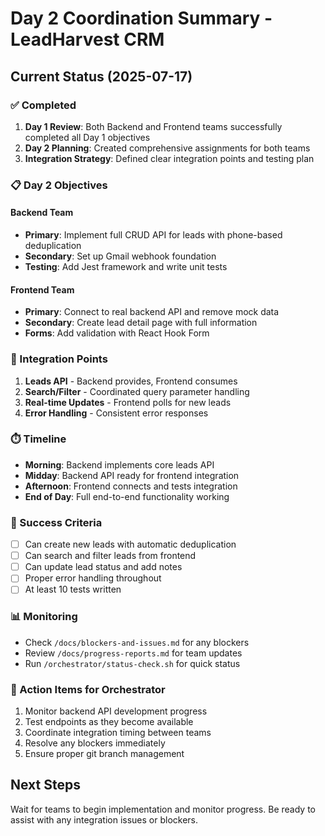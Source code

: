 # Day 2 Coordination Summary - LeadHarvest CRM

## Current Status (2025-07-17)

### ✅ Completed
1. **Day 1 Review**: Both Backend and Frontend teams successfully completed all Day 1 objectives
2. **Day 2 Planning**: Created comprehensive assignments for both teams
3. **Integration Strategy**: Defined clear integration points and testing plan

### 📋 Day 2 Objectives

#### Backend Team
- **Primary**: Implement full CRUD API for leads with phone-based deduplication
- **Secondary**: Set up Gmail webhook foundation
- **Testing**: Add Jest framework and write unit tests

#### Frontend Team  
- **Primary**: Connect to real backend API and remove mock data
- **Secondary**: Create lead detail page with full information
- **Forms**: Add validation with React Hook Form

### 🔄 Integration Points
1. **Leads API** - Backend provides, Frontend consumes
2. **Search/Filter** - Coordinated query parameter handling
3. **Real-time Updates** - Frontend polls for new leads
4. **Error Handling** - Consistent error responses

### ⏱️ Timeline
- **Morning**: Backend implements core leads API
- **Midday**: Backend API ready for frontend integration
- **Afternoon**: Frontend connects and tests integration
- **End of Day**: Full end-to-end functionality working

### 🎯 Success Criteria
- [ ] Can create new leads with automatic deduplication
- [ ] Can search and filter leads from frontend
- [ ] Can update lead status and add notes
- [ ] Proper error handling throughout
- [ ] At least 10 tests written

### 📊 Monitoring
- Check `/docs/blockers-and-issues.md` for any blockers
- Review `/docs/progress-reports.md` for team updates
- Run `/orchestrator/status-check.sh` for quick status

### 🚨 Action Items for Orchestrator
1. Monitor backend API development progress
2. Test endpoints as they become available
3. Coordinate integration timing between teams
4. Resolve any blockers immediately
5. Ensure proper git branch management

## Next Steps
Wait for teams to begin implementation and monitor progress. Be ready to assist with any integration issues or blockers.